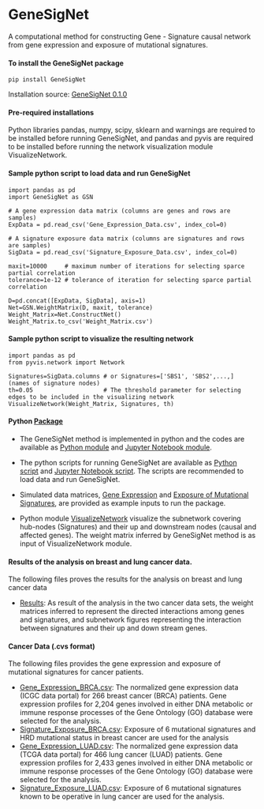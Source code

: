 # GeneSigNet

A computational method for constructing Gene - Signature causal network from gene expression and exposure of mutational signatures. 
#### To install the GeneSigNet package

```
pip install GeneSigNet
```
Installation source: [GeneSigNet 0.1.0](https://pypi.org/project/GeneSigNet/)

#### Pre-required installations

Python libraries pandas, numpy, scipy, sklearn and warnings are required to be installed before running GeneSigNet, and pandas and pyvis are required to be installed before running the network visualization module VisualizeNetwork.

#### Sample python script to load data and run GeneSigNet

```
import pandas as pd
import GeneSigNet as GSN

# A gene expression data matrix (columns are genes and rows are samples) 
ExpData = pd.read_csv('Gene_Expression_Data.csv', index_col=0) 

# A signature exposure data matrix (columns are signatures and rows are samples)
SigData = pd.read_csv('Signature_Exposure_Data.csv', index_col=0)  

maxit=10000     # maximum number of iterations for selecting sparce partial correlation
tolerance=1e-12 # tolerance of iteration for selecting sparce partial correlation

D=pd.concat([ExpData, SigData], axis=1)
Net=GSN.WeightMatrix(D, maxit, tolerance)  
Weight_Matrix=Net.ConstructNet()
Weight_Matrix.to_csv('Weight_Matrix.csv')
```
#### Sample python script to visualize the resulting network
```
import pandas as pd
from pyvis.network import Network

Signatures=SigData.columns # or Signatures=['SBS1', 'SBS2',...,] (names of signature nodes)
th=0.05                    # The threshold parameter for selecting edges to be included in the visualizing network
VisualizeNetwork(Weight_Matrix, Signatures, th)
```

#### Python [Package](package) 
* The GeneSigNet method is implemented in python and the codes are available as [Python module](package/GeneSigNet.py) and [Jupyter Notebook module](package/GeneSigNet.ipynb).

* The python scripts for running GeneSigNet are available as [Python script](package/Call_GeneSigNet.py) and [Jupyter Notebook script](package/Call_GeneSigNet.ipynb). The scripts are recommended to load data and run GeneSigNet.

* Simulated data matrices, [Gene Expression](package/Gene_Expression_Simulated_Data.cvs) and [Exposure of Mutational Signatures](package/Signature_Exposure_Simulated_Data.cvs), are provided as example inputs to run the package. 

* Python module [VisualizeNetwork](package/VisualizeNetwork.ipynb) visualize the subnetwork covering hub-nodes (Signatures) and their up and downstream nodes (causal and affected genes). The weight matrix inferred by GeneSigNet method is as input of VisualizeNetwork module.
  
#### Results of the analysis on breast and lung cancer data.
The following files proves the results for the analysis on breast and lung cancer data 
- [Results](results): As result of the analysis in the two cancer data sets, the weight matrices inferred to represent the directed interactions among genes and signatures, and subnetwork figures representing the interaction between signatures and their up and down stream genes.   

#### Cancer Data (.cvs format)

The following files provides the gene expression and exposure of mutational signatures for cancer patients.

* [Gene_Expression_BRCA.csv](data/Gene_Expression_BRCA.csv): The normalized gene expression data (ICGC data portal) for 266 breast cancer (BRCA) patients. Gene expression profiles for 2,204 genes involved in either DNA metabolic or immune response processes of the Gene Ontology (GO) database were
selected for the analysis.
* [Signature_Exposure_BRCA.csv](data/Signature_Exposure_BRCA.csv): Exposure of 6 mutational signatures and HRD mutational status in breast cancer are used for the analysis
* [Gene_Expression_LUAD.csv](data/Gene_Expression_LUAD.csv): The normalized gene expression data (TCGA data portal) for 466 lung cancer (LUAD) patients. Gene expression profiles for 2,433 genes involved in either DNA metabolic or immune response processes of the Gene Ontology (GO) database were
selected for the analysis.
* [Signature_Exposure_LUAD.csv](data/Signature_Exposure_LUAD.csv): Exposure of 6 mutational signatures known to be operative in lung cancer are used for the analysis.
